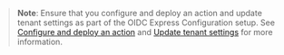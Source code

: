 > **Note**: Ensure that you configure and deploy an action and update tenant settings as part of the OIDC Express Configuration setup. See [Configure and deploy an action](https://developer.okta.com/docs/guides/enable-express-configuration/main/#configure-and-deploy-an-action) and [Update tenant settings](https://developer.okta.com/docs/guides/enable-express-configuration/main/#update-tenant-settings) for more information.
